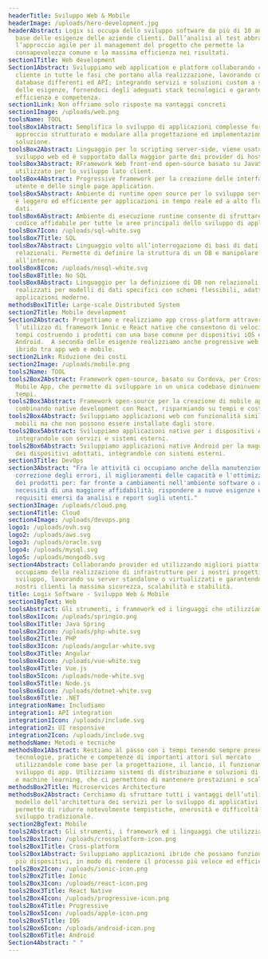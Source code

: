 ```yaml
---
headerTitle: Sviluppo Web & Mobile
headerImage: /uploads/hero-development.jpg
headerAbstract: Logix si occupa dello sviluppo software da più di 10 anni sulla
  base delle esigenze delle aziende clienti. Dall’analisi al test abbracciamo
  l’approccio agile per il management del progetto che permette la
  consapevolezza comune e la massima efficienza nei risultati.
section1Title: Web development
Section1Abstract: Sviluppiamo web application e platform collaborando con il
  cliente in tutte le fasi che portano alla realizzazione, lavorando con
  database differenti ed API; integrando servizi e soluzioni custom a seconda
  delle esigenze, fornendoci degli adeguati stack tecnologici e garantendo
  efficienza e competenza.
section1Link: Non offriamo solo risposte ma vantaggi concreti
section1Image: /uploads/web.png
toolsName: TOOL
toolsBox1Abstract: Semplifica lo sviluppo di applicazioni complesse fornendo un
  approccio strutturato e modulare alla progettazione ed implementazioni della
  soluzione.
toolsBox2Abstract: Linguaggio per lo scripting server-side, viene usato nello
  sviluppo web ed è supportato dalla maggior parte dei provider di hosting.
toolsBox3Abstract: RFramework Web front-end open-source basato su JavaScript,
  utilizzato per lo sviluppo lato client.
toolsBox4Abstract: Progressive framework per la creazione delle interfacce
  utente e delle single page application.
toolsBox5Abstract: Ambiente di runtime open source per lo sviluppo server-side,
  è leggero ed efficiente per applicazioni in tempo reale ed a alto flusso di
  dati.
toolsBox6Abstract: Ambiente di esecuzione runtime consente di sfruttare un
  codice affidabile per tutte le aree principali dello sviluppo di applicativi.
toolsBox7Icon: /uploads/sql-white.svg
toolsBox7Title: SQL
toolsBox7Abstract: Linguaggio volto all’interrogazione di basi di dati
  relazionali. Permette di definire la struttura di un DB e manipolare i dati
  all’interno.
toolsBox8Icon: /uploads/nosql-white.svg
toolsBox8Title: No SQL
toolsBox8Abstract: Linguaggio per la definizione di DB non relazionali,
  realizzati per modelli di dati specifici con schemi flessibili, adatti alle
  applicazioni moderne.
methodsBox1Title: Large-scale Distributed System
section2Title: Mobile development
Section2Abstract: Progettiamo e realizziamo app cross-platform attraverso
  l’utilizzo di framework Ionic e React native che consentono di velocizzare i
  tempi costruendo i prodotti con una base comune per dispositivi iOS e
  Android.  A seconda delle esigenze realizziamo anche progressive web app, un
  ibrido tra app web e mobile.
section2Link: Riduzione dei costi
section2Image: /uploads/mobile.png
tools2Name: TOOL
tools2Box2Abstract: Framework open-source, basato su Cordova, per Cross Platform
  Mobile App, che permette di sviluppare in un unica codebase diminuendo i
  tempi.
tools2Box3Abstract: Framework open-source per la creazione di mobile app,
  combinando native development con React, risparmiando su tempi e costi.
tools2Box4Abstract: Sviluppiamo applicazioni web con funzionalità simili ad app
  mobili ma che non possono essere installate dagli store.
tools2Box5Abstract: Sviluppiamo applicazioni native per i dispositivi Apple,
  integrandole con servizi e sistemi esterni.
tools2Box6Abstract: Sviluppiamo applicazioni native Android per la maggior parte
  dei dispositivi adottati, integrandole con sistemi esterni.
section3Title: DevOps
section3Abstract: "Fra le attività ci occupiamo anche della manutenzione per la
  correzione degli errori, il miglioramenti delle capacità e l'ottimizzazione
  dei prodotti per: far fronte a cambiamenti nell'ambiente software o a
  necessità di una maggiore affidabilità; rispondere a nuove esigenze e
  requisiti emersi da analisi e report sugli utenti."
section3Image: /uploads/cloud.png
section4Title: Cloud
section4Image: /uploads/devops.png
logo1: /uploads/ovh.svg
logo2: /uploads/aws.svg
logo3: /uploads/oracle.svg
logo4: /uploads/mysql.svg
logo5: /uploads/mongodb.svg
section4Abstract: Collaborando provider ed utilizzando migliori piattafome, ci
  occupiamo della realizzazione di infrastrutture per i nostri progetti di
  sviluppo, lavorando su server standalone o virtualizzati e garantendo ai
  nostri clienti la massima sicurezza, scalabilità e stabilità.
title: Logix Software - Sviluppo Web & Mobile
section1BgText: Web
toolsAbstract: Gli strumenti, i framework ed i linguaggi che utilizziamo
toolsBox1Icon: /uploads/springio.png
toolsBox1Title: Java Spring
toolsBox2Icon: /uploads/php-white.svg
toolsBox2Title: PHP
toolsBox3Icon: /uploads/angular-white.svg
toolsBox3Title: Angular
toolsBox4Icon: /uploads/vue-white.svg
toolsBox4Title: Vue.js
toolsBox5Icon: /uploads/node-white.svg
toolsBox5Title: Node.js
toolsBox6Icon: /uploads/dotnet-white.svg
toolsBox6Title: .NET
integrationName: Includiamo
integration1: API integration
integration1Icon: /uploads/include.svg
integration2: UI responsive
integration2Icon: /uploads/include.svg
methodsName: Metodi e tecniche
methodsBox1Abstract: Restiamo al passo con i tempi tenendo sempre presente
  tecnologie, pratiche e competenze di importanti attori sul mercato
  utilizzandole come base per la progettazione, il lancio, il funzionamento e lo
  sviluppo di app. Utilizziamo sistemi di distribuzione e soluzioni di e-science
  e machine learning, che ci permettono di mantenere prestazioni e scalabilità.
methodsBox2Title: Microservices Architecture
methodsBox2Abstract: Cerchiamo di sfruttare tutti i vantaggi dell’utilizzo del
  modello dell’architettura dei servizi per lo sviluppo di applicativi che
  permette di ridurre notevolmente tempistiche, onerosità e difficoltà dello
  sviluppo tradizionale.
section2BgText: Mobile
tools2Abstract: Gli strumenti, i framework ed i linguaggi che utilizziamo
tools2Box1Icon: /uploads/crossplatform-icon.png
tools2Box1Title: Cross-platform
tools2Box1Abstract: Sviluppiamo applicazioni ibride che possano funzionare su
  più dispositivi, in modo di rendere il processo più veloce ed efficiente.
tools2Box2Icon: /uploads/ionic-icon.png
tools2Box2Title: Ionic
tools2Box3Icon: /uploads/react-icon.png
tools2Box3Title: React Native
tools2Box4Icon: /uploads/progressive-icon.png
tools2Box4Title: Progressive
tools2Box5Icon: /uploads/apple-icon.png
tools2Box5Title: IOS
tools2Box6Icon: /uploads/android-icon.png
tools2Box6Title: Android
Section4Abstract: " "
---
```

